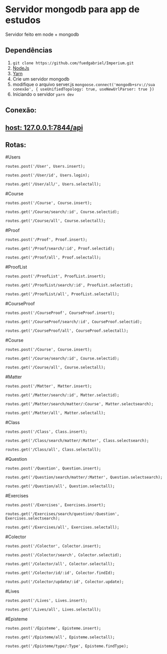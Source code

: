 # Servidor mongodb para app de estudos

Servidor feito em node + mongodb

## Dependências
  1. `git clone https://github.com/fuedgabriel/Imperium.git` 
  2. [NodeJs](https://nodejs.org/en/)
  3. [Yarn](https://classic.yarnpkg.com/en/docs/install#windows-stable)
  4. Crie um servidor mongodb
  5. modifique o arquivo server.js `mongoose.connect('mongodb+srv://sua conexão', { useUnifiedTopology: true, useNewUrlParser: true })` 
  6. Iniciando o servidor `yarn dev` 


## Conexão:
## [host: 127.0.0.1:7844/api](http://127.0.0.1:7844/api)

## Rotas:
#Users  

`routes.post('/User', Users.insert);`  

`routes.post('/User/id', Users.login);`  

`routes.get('/User/all/', Users.selectall);`  

#Course  

`routes.post('/Course', Course.insert);`  

`routes.get('/Course/search/:id', Course.selectid);`  

`routes.get('/Course/all', Course.selectall);`  

#Proof  

`routes.post('/Proof', Proof.insert);`  

`routes.get('/Proof/search/:id', Proof.selectid);`  

`routes.get('/Proof/all', Proof.selectall);`  

#ProofList  

`routes.post('/ProofList', ProofList.insert);`  

`routes.get('/ProofList/search/:id', ProofList.selectid);`  

`routes.get('/ProofList/all', ProofList.selectall);`  

#CourseProof  

`routes.post('/CourseProof', CourseProof.insert);`  

`routes.get('/CourseProof/search/:id', CourseProof.selectid);`  

`routes.get('/CourseProof/all', CourseProof.selectall);`  

#Course  

`routes.post('/Course', Course.insert);`  

`routes.get('/Course/search/:id', Course.selectid);`  

`routes.get('/Course/all', Course.selectall);`  

#Matter  

`routes.post('/Matter', Matter.insert);`  

`routes.get('/Matter/search/:id', Matter.selectid);`  

`routes.get('/Matter/search/matter/:Course', Matter.selectsearch);`  

`routes.get('/Matter/all', Matter.selectall);`  

#Class  

`routes.post('/Class', Class.insert);`  

`routes.get('/Class/search/matter/:Matter', Class.selectsearch);`  

`routes.get('/Class/all', Class.selectall);`  

#Question  

`routes.post('/Question', Question.insert);`  

`routes.get('/Question/search/matter/:Matter', Question.selectsearch);`  

`routes.get('/Question/all', Question.selectall);`  

#Exercises  

`routes.post('/Exercises', Exercises.insert);`  

`routes.get('/Exercises/search/question/:Question', Exercises.selectsearch);`  

`routes.get('/Exercises/all', Exercises.selectall);`  

#Colector  

`routes.post('/Colector', Colector.insert);`  

`routes.post('/Colector/search', Colector.selectid);`  

`routes.get('/Colector/all', Colector.selectall);`  

`routes.get('/Colector/id/:id', Colector.findId);`  

`routes.put('/Colector/update/:id', Colector.update);`  

#Lives  

`routes.post('/Lives', Lives.insert);`  

`routes.get('/Lives/all', Lives.selectall);`  

#Episteme  

`routes.post('/Episteme', Episteme.insert);`  

`routes.get('/Episteme/all', Episteme.selectall);`  

`routes.get('/Episteme/type/:Type', Episteme.findType);`  
